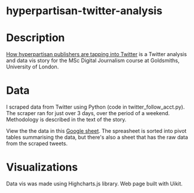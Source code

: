 # hyperpartisan-twitter-analysis


<h1>Description</h1>
<p><a href="http://igor.gold.ac.uk/~bcool001/portfolio/hyperpartisan/index.html">How hyperpartisan publishers are tapping into Twitter</a> is a Twitter analysis and data vis story for the MSc Digital Journalism course at Goldsmiths, University of London. </p>

<h1>Data</h1>
<p>I scraped data from Twitter using Python (code in twitter_follow_acct.py). The scraper ran for just over 3 days, over the period of a weekend. Methodology is described in the text of the story.

View the the data in this <a href="https://drive.google.com/open?id=0B93cAgMtISXRU0x1ZmNuMW1uRTg">Google sheet</a>. The spreasheet is sorted into pivot tables summarising the data, but there's also a sheet that has the raw data from the scraped tweets. 
</p>

<h1>Visualizations</h1>
<p>Data vis was made using Highcharts.js library. Web page built with Uikit. </p>
